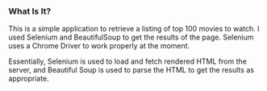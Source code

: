 ### What Is It?
This is a simple application to retrieve a listing of top 100 movies to watch. I used Selenium and BeautifulSoup to get the results of the page. Selenium uses a Chrome Driver to work properly at the moment.

Essentially, Selenium is used to load and fetch rendered HTML from the server, and Beautiful Soup is used to parse the HTML to get the results as appropriate.